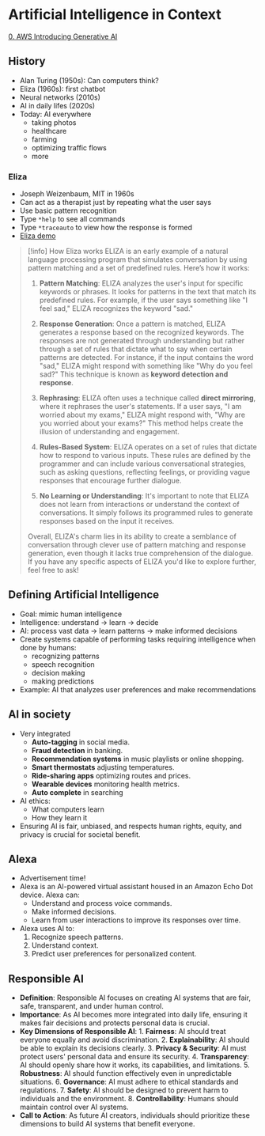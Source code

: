 # Artificial Intelligence in Context

[0. AWS Introducing Generative AI](Machine%20Learning/AWS%20Introducing%20Generative%20AI/0.%20AWS%20Introducing%20Generative%20AI.md)

## History

- Alan Turing (1950s): Can computers think?
- Eliza (1960s): first chatbot
- Neural networks (2010s)
- AI in daily lifes (2020s)
- Today: AI everywhere
	- taking photos
	- healthcare
	- farming
	- optimizing traffic flows
	- more

### Eliza

- Joseph Weizenbaum, MIT in 1960s
- Can act as a therapist just by repeating what the user says
- Use basic pattern recognition
- Type `*help` to see all commands
- Type `*traceauto` to view how the response is formed
- [Eliza demo](https://anthay.github.io/eliza.html)

> [!info] How Eliza works
> ELIZA is an early example of a natural language processing program that simulates conversation by using pattern matching and a set of predefined rules. Here’s how it works:
> 
> 1. **Pattern Matching**: ELIZA analyzes the user's input for specific keywords or phrases. It looks for patterns in the text that match its predefined rules. For example, if the user says something like "I feel sad," ELIZA recognizes the keyword "sad."
> 
> 2. **Response Generation**: Once a pattern is matched, ELIZA generates a response based on the recognized keywords. The responses are not generated through understanding but rather through a set of rules that dictate what to say when certain patterns are detected. For instance, if the input contains the word "sad," ELIZA might respond with something like "Why do you feel sad?" This technique is known as **keyword detection and response**.
> 
> 3. **Rephrasing**: ELIZA often uses a technique called **direct mirroring**, where it rephrases the user's statements. If a user says, "I am worried about my exams," ELIZA might respond with, "Why are you worried about your exams?" This method helps create the illusion of understanding and engagement.
> 
> 4. **Rules-Based System**: ELIZA operates on a set of rules that dictate how to respond to various inputs. These rules are defined by the programmer and can include various conversational strategies, such as asking questions, reflecting feelings, or providing vague responses that encourage further dialogue.
> 
> 5. **No Learning or Understanding**: It's important to note that ELIZA does not learn from interactions or understand the context of conversations. It simply follows its programmed rules to generate responses based on the input it receives.
> 
> Overall, ELIZA's charm lies in its ability to create a semblance of conversation through clever use of pattern matching and response generation, even though it lacks true comprehension of the dialogue. If you have any specific aspects of ELIZA you'd like to explore further, feel free to ask!

## Defining Artificial Intelligence

- Goal: mimic human intelligence
- Intelligence: understand -> learn -> decide
- AI: process vast data -> learn patterns -> make informed decisions
- Create systems capable of performing tasks requiring intelligence when done by humans:
	- recognizing patterns
	- speech recognition
	- decision making
	- making predictions
- Example: AI that analyzes user preferences and make recommendations

## AI in society

- Very integrated
	- **Auto-tagging** in social media.
	- **Fraud detection** in banking.
	- **Recommendation systems** in music playlists or online shopping.
	- **Smart thermostats** adjusting temperatures.
	- **Ride-sharing apps** optimizing routes and prices.
	- **Wearable devices** monitoring health metrics.
	- **Auto complete** in searching
- AI ethics:
	- What computers learn
	- How they learn it
- Ensuring AI is fair, unbiased, and respects human rights, equity, and privacy is crucial for societal benefit.

## Alexa

- Advertisement time!
- Alexa is an AI-powered virtual assistant housed in an Amazon Echo Dot device. Alexa can:
	- Understand and process voice commands.
	- Make informed decisions.
	- Learn from user interactions to improve its responses over time.
- Alexa uses AI to:
	1. Recognize speech patterns.
	2. Understand context.
	3. Predict user preferences for personalized content.

## Responsible AI

- **Definition**: Responsible AI focuses on creating AI systems that are fair, safe, transparent, and under human control.
- **Importance**: As AI becomes more integrated into daily life, ensuring it makes fair decisions and protects personal data is crucial.
- **Key Dimensions of Responsible AI**:
	  1. **Fairness**: AI should treat everyone equally and avoid discrimination.
	  2. **Explainability**: AI should be able to explain its decisions clearly.
	  3. **Privacy & Security**: AI must protect users' personal data and ensure its security.
	  4. **Transparency**: AI should openly share how it works, its capabilities, and limitations.
	  5. **Robustness**: AI should function effectively even in unpredictable situations.
	  6. **Governance**: AI must adhere to ethical standards and regulations.
	  7. **Safety**: AI should be designed to prevent harm to individuals and the environment.
	  8. **Controllability**: Humans should maintain control over AI systems.
- **Call to Action**: As future AI creators, individuals should prioritize these dimensions to build AI systems that benefit everyone.